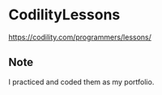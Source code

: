 # CodilityLessons
https://codility.com/programmers/lessons/

## Note
I practiced and coded them as my portfolio.
